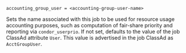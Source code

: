     accounting_group_user = <accounting-group-user-name>

Sets the name associated with this job to be used for resource usage
accounting purposes, such as computation of fair-share priority and
reporting via `condor_userprio`. If not set, defaults to the value of
the job ClassAd attribute `User`. This value is advertised in the job
ClassAd as `AcctGroupUser`.
